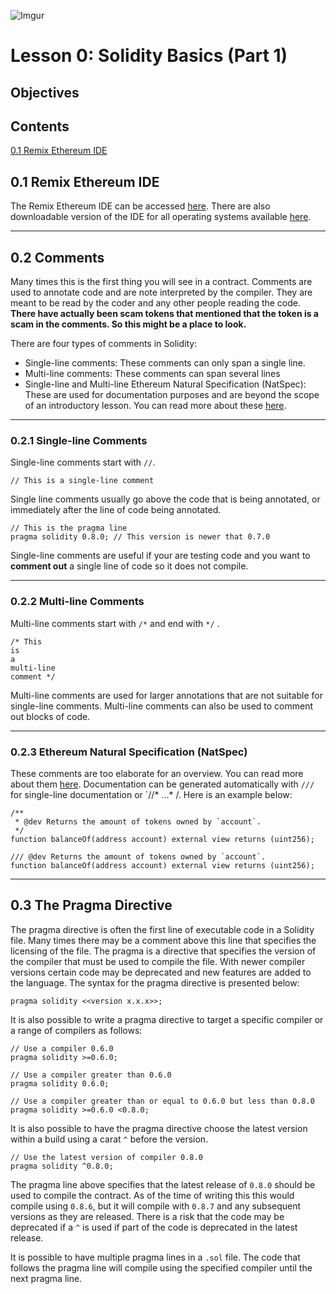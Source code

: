 ![Imgur](https://i.imgur.com/gT8GfNx.png)

# Lesson 0: Solidity Basics (Part 1)

## Objectives



## Contents

[0.1 Remix Ethereum IDE](#remix) 

## 0.1 Remix Ethereum IDE <a name='remix'></a>

The Remix Ethereum IDE can be accessed [here](https://remix.ethereum.org/). There are also downloadable version of the IDE for all operating systems available [here](https://github.com/ethereum/remix-desktop/releases).

---

## 0.2 Comments

Many times this is the first thing you will see in a contract. Comments are used to annotate code and are note interpreted by the compiler. They are meant to be read by the coder and any other people reading the code. **There have actually been scam tokens that mentioned that the token is a scam in the comments. So this might be a place to look.**

There are four types of comments in Solidity:

- Single-line comments: These comments can only span a single line.
- Multi-line comments: These comments can span several lines
- Single-line and Multi-line Ethereum Natural Specification (NatSpec): These are used for documentation purposes and are beyond the scope of an introductory lesson. You can read more about these [here](https://docs.soliditylang.org/en/develop/natspec-format.html).

---

### 0.2.1 Single-line Comments

Single-line comments start with `//`.

```
// This is a single-line comment
```

Single line comments usually go above the code that is being annotated, or immediately after the line of code being annotated.

```
// This is the pragma line
pragma solidity 0.8.0; // This version is newer that 0.7.0
```

Single-line comments are useful if your are testing code and you want to **comment out** a single line of code so it does not compile.

---

### 0.2.2 Multi-line Comments

Multi-line comments start with `/*` and end with `*/` .

```
/* This
is
a
multi-line
comment */
```

Multi-line comments are used for larger annotations that are not suitable for single-line comments. Multi-line comments can also be used to comment out blocks of code.

---

### 0.2.3 Ethereum Natural Specification (NatSpec)

These comments are too elaborate for an overview. You can read more about them [here](https://docs.soliditylang.org/en/develop/natspec-format.html).  Documentation can be generated automatically with `///` for single-line documentation or `//* ...*  /. Here is an example below:

```
/**
 * @dev Returns the amount of tokens owned by `account`.
 */
function balanceOf(address account) external view returns (uint256);
```

```
/// @dev Returns the amount of tokens owned by `account`.
function balanceOf(address account) external view returns (uint256);
```



---

## 0.3 The Pragma Directive

The pragma directive is often the first line of executable code in a Solidity file. Many times there may be a comment above this line that specifies the licensing of the file. The pragma is a directive that specifies the version of the compiler that must be used to compile the file. With newer compiler versions certain code may be deprecated and new features are added to the language. The syntax for the pragma directive is presented below:

```
pragma solidity <<version x.x.x>>;
```

It is also possible to write a pragma directive to target a specific compiler or a range of compilers as follows:

```
// Use a compiler 0.6.0
pragma solidity >=0.6.0;        

// Use a compiler greater than 0.6.0
pragma solidity 0.6.0;

// Use a compiler greater than or equal to 0.6.0 but less than 0.8.0
pragma solidity >=0.6.0 <0.8.0; 
```

It is also possible to have the pragma directive choose the latest version within a build using a carat `^` before the version.

```
// Use the latest version of compiler 0.8.0
pragma solidity ^0.8.0; 
```

The pragma line above specifies that the latest release of `0.8.0` should be used to compile the contract. As of the time of writing this this would compile using `0.8.6`, but it will compile with `0.8.7` and any subsequent versions as they are released. There is a risk that the code may be deprecated if a `^` is used if part of the code is deprecated in the latest release.

It is possible to have multiple pragma lines in a `.sol` file. The code that follows the pragma line will compile using the specified compiler until the next pragma line.

